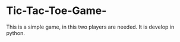 # Tic-Tac-Toe-Game-
This is a simple game, in this two players are needed. It is develop in python.

